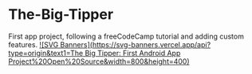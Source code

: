 # The-Big-Tipper
First app project, following a freeCodeCamp tutorial and adding custom features. 
[![SVG Banners](https://svg-banners.vercel.app/api?type=origin&text1=The Big Tipper:  First Android App Project%20Open%20Source&width=800&height=400)](https://github.com/Akshay090/svg-banners)
